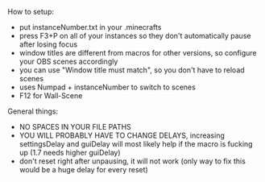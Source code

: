 How to setup:

- put instanceNumber.txt in your .minecrafts
- press F3+P on all of your instances so they don't automatically pause after losing focus
- window titles are different from macros for other versions, so configure your OBS scenes accordingly
- you can use "Window title must match", so you don't have to reload scenes
- uses Numpad + instanceNumber to switch to scenes
- F12 for Wall-Scene

General things:

- NO SPACES IN YOUR FILE PATHS
- YOU WILL PROBABLY HAVE TO CHANGE DELAYS, increasing settingsDelay and guiDelay will most likely help if the macro is fucking up (1.7 needs higher guiDelay)
- don't reset right after unpausing, it will not work (only way to fix this would be a huge delay for every reset)
